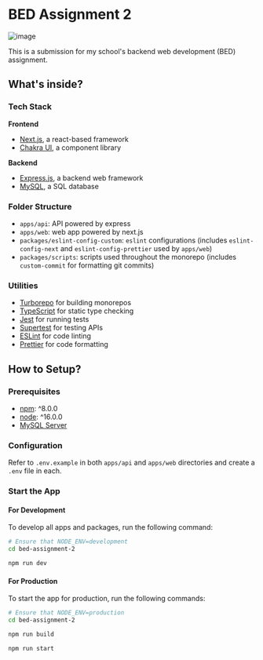 # BED Assignment 2

![image](https://user-images.githubusercontent.com/82776299/180184337-70a57078-15ac-4ca9-9a1a-97e19bc11fcf.png)

This is a submission for my school's backend web development (BED) assignment.

## What's inside?

### Tech Stack

**Frontend**

- [Next.js](https://nextjs.org/), a react-based framework
- [Chakra UI](https://chakra-ui.com/), a component library

**Backend**

- [Express.js](https://expressjs.com/), a backend web framework
- [MySQL](https://www.mysql.com/), a SQL database

### Folder Structure

- `apps/api`: API powered by express
- `apps/web`: web app powered by next.js
- `packages/eslint-config-custom`: `eslint` configurations (includes `eslint-config-next` and `eslint-config-prettier` used by `apps/web`)
- `packages/scripts`: scripts used throughout the monorepo (includes `custom-commit` for formatting git commits)

### Utilities

- [Turborepo](https://turborepo.org/) for building monorepos
- [TypeScript](https://www.typescriptlang.org/) for static type checking
- [Jest](https://jestjs.io/) for running tests
- [Supertest](https://www.npmjs.com/package/supertest) for testing APIs
- [ESLint](https://eslint.org/) for code linting
- [Prettier](https://prettier.io) for code formatting

## How to Setup?

### Prerequisites

- [npm](https://www.npmjs.com/): ^8.0.0
- [node](https://nodejs.org/): ^16.0.0
- [MySQL Server](https://www.mysql.com/)

### Configuration

Refer to `.env.example` in both `apps/api` and `apps/web` directories and create a `.env` file in each.

### Start the App

#### For Development

To develop all apps and packages, run the following command:

```bash
# Ensure that NODE_ENV=development
cd bed-assignment-2

npm run dev
```

#### For Production

To start the app for production, run the following commands:

```bash
# Ensure that NODE_ENV=production
cd bed-assignment-2

npm run build

npm run start
```

